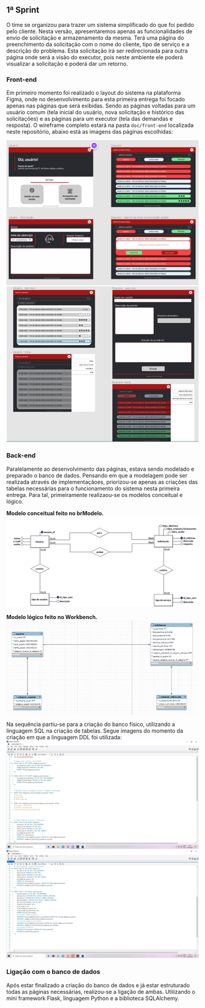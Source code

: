 ## 1ª Sprint

O time se organizou para trazer um sistema simplificado do que foi pedido pelo cliente. Nesta versão, apresentaremos apenas as funcionalidades de envio de solicitação e armazenamento da mesma. Terá uma página do preenchimento da solicitação com o nome do cliente, tipo de serviço e a descrição do problema. Esta solicitação irá ser redirecionada para outra página onde será a visão do executor, pois neste ambiente ele poderá visualizar a solicitação e poderá dar um retorno.

### Front-end
Em primeiro momento foi realizado o layout do sistema na plataforma Figma, onde no desenvolvimento para esta primeira entrega foi focado apenas nas páginas que será exibidas. Sendo as páginas voltadas para um usuário comum (tela inicial do usuário, nova solicitação e histórico das solicitações) e as páginas para um executor (tela das demandas e resposta). O wireframe completo estará na pasta `doc/front-end` localizada neste repositório, abaixo está as imagens das páginas escolhidas:

<img src="/doc/front-end/wireframe-sprint1.png" alt="wireframe sprint 1" width="855" >
<img src="/doc/front-end/wireframe-sprint1(2).PNG" alt="wireframe sprint 1 (2)" width="855">

### Back-end
Paralelamente ao desenvolvimento das páginas, estava sendo modelado e preparado o banco de dados. Pensando em que a modelagem pode ser realizada através de implementaçãoes, priorizou-se apenas as criações das tabelas necessárias para o funcionamento do sistema nesta primeira entrega. Para tal, primeiramente realizaou-se os modelos conceitual e lógico.

**Modelo conceitual feito no brModelo.**
<img src="/doc/back-end/modeloConceitual-sprint1.jpg" alt="modelo conceitual sprint 1">

**Modelo lógico feito no Workbench.**
<img src="/doc/back-end/modeloLogico-sprint1.jpeg" alt="modelo lógico sprint 1">

Na sequência partiu-se para a criação do banco físico, utilizando a linguagem SQL na criação de tabelas. Segue imagens do momento da criação em que a linguagem DDL foi utilizada:
<img src="/doc/back-end/tabela1.jpg" alt="criação de tabelas">
<img src="/doc/back-end/tabela2.jpg" alt="criação de tabelas">

### Ligação com o banco de dados
Após estar finalizado a criação do banco de dados e já estar estruturado todas as páginas necessárias, realizou-se a ligação de ambas. Utilizando o mini framework Flask, linguagem Python e a biblioteca SQLAlchemy.
